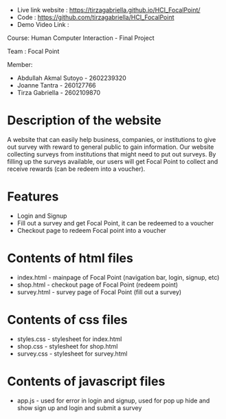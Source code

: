 * Live link website : https://tirzagabriella.github.io/HCI_FocalPoint/
* Code : https://github.com/tirzagabriella/HCI_FocalPoint
* Demo Video Link : 

Course: Human Computer Interaction - Final Project

Team : Focal Point

Member:
* Abdullah Akmal Sutoyo - 2602239320
* Joanne Tantra - 260127766
* Tirza Gabriella - 2602109870

# Description of the website
A website that can easily help business, companies, or institutions to give out survey with reward to general public to gain information. Our website collecting surveys from institutions that might need to put out surveys. By filling up the surveys available, our users will get Focal Point to collect and receive rewards (can be redeem into a voucher). 

# Features
* Login and Signup
* Fill out a survey and get Focal Point, it can be redeemed to a voucher
* Checkout page to redeem Focal point into a voucher


# Contents of html files
* index.html - mainpage of Focal Point (navigation bar, login, signup, etc)
* shop.html - checkout page of Focal Point (redeem point)
* survey.html - survey page of Focal Point (fill out a survey)

# Contents of css files
* styles.css - stylesheet for index.html
* shop.css - stylesheet for shop.html
* survey.css - stylesheet for survey.html

# Contents of javascript files
* app.js - used for error in login and signup, used for pop up hide and show sign up and login and submit a survey
